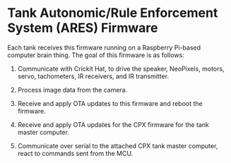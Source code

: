 # Tank Autonomic/Rule Enforcement System (ARES) Firmware

Each tank receives this firmware running on a Raspberry Pi-based computer brain
thing. The goal of this firmware is as follows:

1. Communicate with Crickit Hat, to drive the speaker, NeoPixels, motors, servo,
   tachometers, IR receivers, and IR transmitter.
   
2. Process image data from the camera.

3. Receive and apply OTA updates to this firmware and reboot the firmware.

4. Receive and apply OTA updates for the CPX firmware for the tank master
   computer.

5. Communicate over serial to the attached CPX tank master computer, react to
   commands sent from the MCU.
